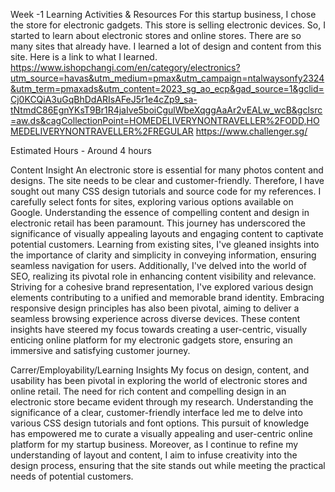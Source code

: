 Week -1 
Learning Activities & Resources
For this startup business, I chose the store for electronic gadgets. This store is selling electronic devices. So, I started to learn about electronic stores and online stores. There are so many sites that already have. I learned a lot of design and content from this site. Here is a link to what I learned.
https://www.ishopchangi.com/en/category/electronics?utm_source=havas&utm_medium=pmax&utm_campaign=ntalwaysonfy2324&utm_term=pmaxads&utm_content=2023_sg_ao_ecp&gad_source=1&gclid=Cj0KCQiA3uGqBhDdARIsAFeJ5r1e4cZp9_sa-tNtmdC86EgnYKsT9Br1R4jaIve5boiCgulWbeXqggAaAr2vEALw_wcB&gclsrc=aw.ds&cagCollectionPoint=HOMEDELIVERYNONTRAVELLER%2FODD,HOMEDELIVERYNONTRAVELLER%2FREGULAR
https://www.challenger.sg/

Estimated Hours - Around 4 hours

Content Insight
An electronic store is essential for many photos content and designs. The site needs to be clear and customer-friendly. Therefore, I have sought out many CSS design tutorials and source code for my references. I carefully select fonts for sites, exploring various options available on Google. 
Understanding the essence of compelling content and design in electronic retail has been paramount. This journey has underscored the significance of visually appealing layouts and engaging content to captivate potential customers. Learning from existing sites, I've gleaned insights into the importance of clarity and simplicity in conveying information, ensuring seamless navigation for users. Additionally, I've delved into the world of SEO, realizing its pivotal role in enhancing content visibility and relevance. Striving for a cohesive brand representation, I've explored various design elements contributing to a unified and memorable brand identity. Embracing responsive design principles has also been pivotal, aiming to deliver a seamless browsing experience across diverse devices. These content insights have steered my focus towards creating a user-centric, visually enticing online platform for my electronic gadgets store, ensuring an immersive and satisfying customer journey.

Carrer/Employability/Learning Insights
My focus on design, content, and usability has been pivotal in exploring the world of electronic stores and online retail. The need for rich content and compelling design in an electronic store became evident through my research. Understanding the significance of a clear, customer-friendly interface led me to delve into various CSS design tutorials and font options. This pursuit of knowledge has empowered me to curate a visually appealing and user-centric online platform for my startup business. Moreover, as I continue to refine my understanding of layout and content, I aim to infuse creativity into the design process, ensuring that the site stands out while meeting the practical needs of potential customers.

